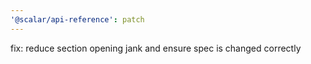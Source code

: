 ```yaml
---
'@scalar/api-reference': patch
---
```


fix: reduce section opening jank and ensure spec is changed correctly
